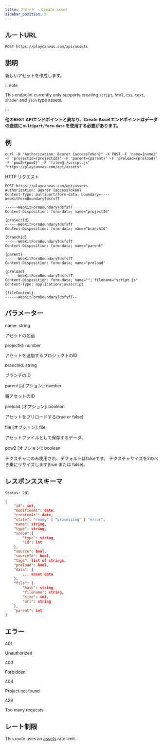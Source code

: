 ```yaml
---
title: アセット - Create asset
sidebar_position: 5
---
```


## ルートURL

```none
POST https://playcanvas.com/api/assets
```

## 説明

新しいアセットを作成します。

:::note

This endpoint currently only supports creating `script`, `html`, `css`, `text`, `shader` and `json` type assets.

:::

**他のREST APIエンドポイントと異なり、Create Assetエンドポイントはデータの送信に `multipart/form-data` を使用する必要があります。**

## 例

```none
curl -H "Authorization: Bearer {accessToken}" -X POST -F 'name={name}' -F 'projectId={projectId}' -F 'parent={parent}' -F 'preload={preload}' -F 'pow2={pow2}' -F 'file=@./script.js' "https://playcanvas.com/api/assets"
```

HTTP リクエスト

```text
POST https://playcanvas.com/api/assets
Authorization: Bearer {accessToken}
Content-Type: multipart/form-data; boundary=----WebKitFormBoundaryTdsfsfT

------WebKitFormBoundaryTdsfsfT
Content-Disposition: form-data; name="projectId"

{projectId}
------WebKitFormBoundaryTdsfsfT
Content-Disposition: form-data; name="branchId"

{branchId}
------WebKitFormBoundaryTdsfsfT
Content-Disposition: form-data; name="parent"

{parent}
------WebKitFormBoundaryTdsfsfT
Content-Disposition: form-data; name="preload"

{preload}
------WebKitFormBoundaryTdsfsfT
Content-Disposition: form-data; name=""; filename="script.js"
Content-Type: application/javascript

{fileContent}
------WebKitFormBoundaryTdsfsfT--
```
## パラメーター

<div class="params">
<div class="parameter"><span class="param">name: string</span><p>アセットの名前</p></div>
<div class="parameter"><span class="param">projectId: number</span><p>アセットを追加するプロジェクトのID</p></div>
<div class="parameter"><span class="param">branchId: string</span><p>ブランチのID</p></div>
<div class="parameter"><span class="param">parent [オプション]: number</span><p>親アセットのID</p></div>
<div class="parameter"><span class="param">preload [オプション]: boolean</span><p>アセットをプリロードする(true or false)</p></div>
<div class="parameter"><span class="param">file [オプション]: file</span><p>アセットファイルとして保存するデータ。</p></div>
<div class="parameter"><span class="param">pow2 [オプション]: boolean</span><p>テクスチャにのみ使用され、デフォルトはfalseです。 テクスチャサイズを2のべき乗にリサイズします(true または false)。</p></div>
</div>

## レスポンススキーマ

```none
Status: 201
```

```json
{
    "id": int,
    "modifiedAt": date,
    "createdAt": date,
    "state": "ready" | "processing" | "error",
    "name": string,
    "type": string,
    "scope":{
        "type": string,
        "id": int
    },
    "source": bool,
    "sourceId": bool,
    "tags": list of strings,
    "preload": bool,
    "data": {
        ... asset data
    },
    "file": {
        "hash": string,
        "filename": string,
        "size": int,
        "url": string
    },
    "parent": int
}
```

## エラー

<div class="params">
<div class="parameter"><span class="param">401</span><p>Unauthorized</p></div>
<div class="parameter"><span class="param">403</span><p>Forbidden</p></div>
<div class="parameter"><span class="param">404</span><p>Project not found</p></div>
<div class="parameter"><span class="param">429</span><p>Too many requests</p></div>
</div>

## レート制限

This route uses an [assets][1] rate limit.

[1]: /user-manual/api#rate-limiting
